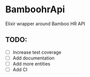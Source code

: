 # BamboohrApi

Elixir wrapper around Bamboo HR API

## TODO:

- [ ] Increase test coverage
- [ ] Add documentation
- [ ] Add more entities
- [ ] Add CI
